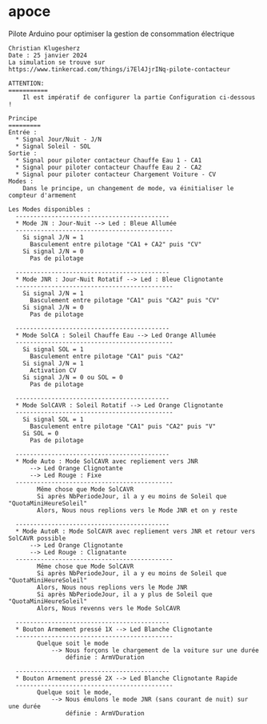 # apoce
Pilote Arduino pour optimiser la gestion de consommation électrique

    Christian Klugesherz
    Date : 25 janvier 2024
    La simulation se trouve sur
    https://www.tinkercad.com/things/i7El4JjrINq-pilote-contacteur

	ATTENTION:
	===========
		Il est impératif de configurer la partie Configuration ci-dessous !
		
    Principe
    =========
    Entrée :
      * Signal Jour/Nuit - J/N
      * Signal Soleil - SOL
    Sortie :
      * Signal pour piloter contacteur Chauffe Eau 1 - CA1
      * Signal pour piloter contacteur Chauffe Eau 2 - CA2
      * Signal pour piloter contacteur Chargement Voiture - CV
    Modes :
		Dans le principe, un changement de mode, va éinitialiser le compteur d'armement
		
	Les Modes disponibles :
      -------------------------------------------
      * Mode JN : Jour-Nuit --> Led : Bleue Allumée
      --------------------------------------------
        Si signal J/N = 1
          Basculement entre pilotage "CA1 + CA2" puis "CV"
        Si signal J/N = 0
          Pas de pilotage

      -------------------------------------------
      * Mode JNR : Jour-Nuit Rotatif --> Led : Bleue Clignotante
      --------------------------------------------
        Si signal J/N = 1
          Basculement entre pilotage "CA1" puis "CA2" puis "CV"
        Si signal J/N = 0
          Pas de pilotage

      -------------------------------------------
      * Mode SolCA : Soleil Chauffe Eau --> Led Orange Allumée
      --------------------------------------------
        Si signal SOL = 1
          Basculement entre pilotage "CA1" puis "CA2"
        Si signal J/N = 1
          Activation CV 
        Si signal J/N = 0 ou SOL = 0
          Pas de pilotage

      -------------------------------------------
      * Mode SolCAVR : Soleil Rotatif --> Led Orange Clignotante
      --------------------------------------------
        Si signal SOL = 1
          Basculement entre pilotage "CA1" puis "CA2" puis "V"
        Si SOL = 0
          Pas de pilotage

      -------------------------------------------
      * Mode Auto : Mode SolCAVR avec repliement vers JNR 
		  --> Led Orange Clignotante
		  --> Led Rouge : Fixe
      --------------------------------------------
		    Même chose que Mode SolCAVR
		    Si après NbPeriodeJour, il a y eu moins de Soleil que "QuotaMiniHeureSoleil"
		    Alors, Nous nous replions vers le Mode JNR et on y reste

      -------------------------------------------
      * Mode AutoR : Mode SolCAVR avec repliement vers JNR et retour vers SolCAVR possible 
		  --> Led Orange Clignotante
		  --> Led Rouge : Clignatante
      --------------------------------------------
		    Même chose que Mode SolCAVR
		    Si après NbPeriodeJour, il a y eu moins de Soleil que "QuotaMiniHeureSoleil"
		    Alors, Nous nous replions vers le Mode JNR 
		    Si après NbPeriodeJour, il a y plus de Soleil que "QuotaMiniHeureSoleil"
		    Alors, Nous revenns vers le Mode SolCAVR 

      -------------------------------------------
      * Bouton Armement pressé 1X --> Led Blanche Clignotante
      --------------------------------------------
			Quelque soit le mode
				--> Nous forçons le chargement de la voiture sur une durée 
					définie : ArmVDuration
 
      -------------------------------------------
      * Bouton Armement pressé 2X --> Led Blanche Clignotante Rapide
      --------------------------------------------
			Quelque soit le mode, 
				--> Nous émulons le mode JNR (sans courant de nuit) sur une durée 
					définie : ArmVDuration
					
					
